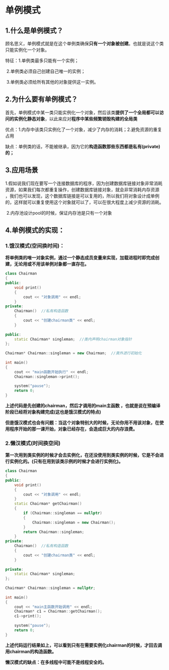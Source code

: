 # 单例模式

## 1.什么是单例模式？

顾名思义，单例模式就是在这个单例类确保**只有一个对象被创建**。也就是说这个类只能实例化一个对象。

特征：1.单例类最多只能有一个实例； 

​			2.单例类必须自己创建自己唯一的实例； 

​			3.单例类必须给所有其他的对象提供这一实例。



## 2.为什么要有单例模式？

首先，单例模式中某一类只能实例化一个对象，然后该类**提供了一个全局都可以访问的实例化静态对象**，以此来应对**程序中某些频繁销毁构建的全局类**

优点：1.内存中该类只实例化了一个对象，减少了内存的消耗；2.避免资源的重复占用

缺点：单例类的话，不能被继承，因为它的**构造函数那些东西都是私有(private)的；**

## 3.应用场景

​		1.假如说我们现在要写一个连接数据库的程序，因为创建数据库链接对象非常消耗资源，如果我们每次都重复操作，创建数据库链接对象，就会非常消耗内存资源 ，我们也可以发现，这个数据库链接是可以复用的，所以我们将对象设计成单例的，这样就可以重复使用这个对象就可以了，可以在很大程度上减少资源的消耗。

​		2.内存池设计pool的时候，保证内存池是只有一个对象

## 4.单例模式的实现：

### 1.饿汉模式(空间换时间)：

**将单例类的唯一对象实例，通过一个静态成员变量来实现，加载进程时即完成创建，无论用或不用该单例对象都一直存在。**

```cpp
class Chairman
{
public:
	void print()
	{
		cout << "对象调用" << endl;
	}
private:
	Chairman()  //私有构造函数
	{
		cout << "创建chairman类" << endl;
	}
 
public:
	static Chairman* singleman;  //类内声明chairman对象指针
};
 
Chairman* Chairman::singleman = new Chairman;  //类外进行初始化
 
int main()
{
	cout << "main函数开始执行" << endl;
	Chairman::singleman->print();
 
	system("pause");
	return 0;
}
```

**上述代码是先创建的chairman，然后才调用的main主函数 ，也就是说在预编译阶段已经将对象构建完成(这也是饿汉模式的特点)**

**但是饿汉模式也会有问题：当这个对象特别大的时候，无论你用不用该对象，在使用程序开始的那一课开始，对象已经存在，会造成巨大的内存浪费。**



### 2.懒汉模式(时间换空间)

 **第一次用到类实例的时候才会去实例化，在还没使用到类实例的时候，它是不会进行实例化的。(只有在用到该类示例的时候才会进行实例化)。**

```cpp
class Chairman
{
public:
	void print()
	{
		cout << "对象调用" << endl;
	}
	static Chairman* getChairman()
	{
		if (Chairman::singleman == nullptr)
		{
			Chairman::singleman = new Chairman();
		}
		return Chairman::singleman;
	}
private:
	Chairman()  //私有构造函数
	{
		cout << "创建chairman类" << endl;
	}
 
private:
	static Chairman* singleman;
};
 
Chairman* Chairman::singleman = nullptr;
 
int main()
{
	cout << "main主函数开始调用" << endl;
	Chairman* c1 = Chairman::getChairman();
	c1->print();
 
	system("pause");
	return 0;
}
```

 **上述代码运行结果如上，可以看到只有在需要实例化chairman的时候，才回去调用chairman的构造函数。**

**懒汉模式的缺点：在多线程中可能不是线程安全的。**